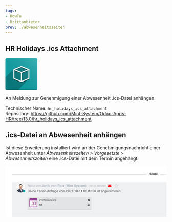 ```yaml
---
tags:
- HowTo
- Drittanbieter
prev: ./abwesenheitszeiten
---
```

## HR Holidays .ics Attachment
![icon_oms_box](assets/icon_oms_box.png)

An Meldung zur Genehmigung einer Abwesenheit .ics-Datei anhängen.

Technischer Name: `hr_holidays_ics_attachment`\
Repository: <https://github.com/Mint-System/Odoo-Apps-HR/tree/13.0/hr_holidays_ics_attachment>

## .ics-Datei an Abwesenheit anhängen

Ist diese Erweiterung installiert wird an der Genehmigungsnachricht einer Abwesenheit unter *Abwesenheitszeiten > Vorgesetzte > Abwesenheitszeiten* eine .ics-Datei mit dem Termin angehängt.

![](assets/HR%20Holidays%20.ics%20Attachment%20Chatter.png)